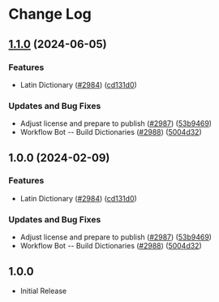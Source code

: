 # Change Log

## [1.1.0](https://github.com/kevintraver/cspell-dicts/compare/@cspell/dict-la-v1.0.0...@cspell/dict-la@1.1.0) (2024-06-05)


### Features

* Latin Dictionary ([#2984](https://github.com/kevintraver/cspell-dicts/issues/2984)) ([cd131d0](https://github.com/kevintraver/cspell-dicts/commit/cd131d0a5fa29b3133c7c12d0afe65e05b8a41e3))


### Updates and Bug Fixes

* Adjust license and prepare to publish ([#2987](https://github.com/kevintraver/cspell-dicts/issues/2987)) ([53b9469](https://github.com/kevintraver/cspell-dicts/commit/53b9469d8e2521f433a4c3bc2b8fc067b8258f3a))
* Workflow Bot -- Build Dictionaries ([#2988](https://github.com/kevintraver/cspell-dicts/issues/2988)) ([5004d32](https://github.com/kevintraver/cspell-dicts/commit/5004d32f8a290446ce7172a9f4975cc2ce21235e))

## 1.0.0 (2024-02-09)


### Features

* Latin Dictionary ([#2984](https://github.com/streetsidesoftware/cspell-dicts/issues/2984)) ([cd131d0](https://github.com/streetsidesoftware/cspell-dicts/commit/cd131d0a5fa29b3133c7c12d0afe65e05b8a41e3))


### Updates and Bug Fixes

* Adjust license and prepare to publish ([#2987](https://github.com/streetsidesoftware/cspell-dicts/issues/2987)) ([53b9469](https://github.com/streetsidesoftware/cspell-dicts/commit/53b9469d8e2521f433a4c3bc2b8fc067b8258f3a))
* Workflow Bot -- Build Dictionaries ([#2988](https://github.com/streetsidesoftware/cspell-dicts/issues/2988)) ([5004d32](https://github.com/streetsidesoftware/cspell-dicts/commit/5004d32f8a290446ce7172a9f4975cc2ce21235e))

## 1.0.0

- Initial Release
